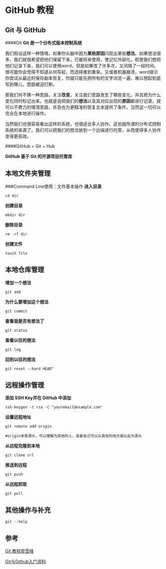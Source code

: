 # GitHub 教程


## Git 与 GitHub



####Git 
**Git 是一个分布式版本控制系统**

我们假设这样一种情境，如果你头脑中因为**某些原因**闪现出某些**想法**。如果想法很多，我们就很希望把他们保留下来，已被将来使用，使记忆外部化。假使我们想把他们记录下来，我们可以使用word，但是如果改了许多次，又间隔了一段时间。很可能你会觉得不知道从何写起，而选择推到重来。又或者机器崩溃，word提示你尝试从最近的保存副本恢复，你就只能先把所有的文字浏览一遍，难以想起到底写到哪儿，思路被迫打断。
		
那我们何不换一种思路，关注**改变**，关注我们思路发生了哪些变化，并且把为什么变化同时标记出来。也就是说把我们的**想法**以及其对应出现的**原因**都进行记录，就可以不费力的理清思路，并且也为更精准的恢复文本提供了条件。当然这一切可以完全在本地进行操作。

当然我们也很容易看出这样的系统，也很适合多人协作。这也就所谓的分布式控制系统的来源了。我们可以把我们的想法放到一个远端进行托管，从而使得多人协作变得更高效。



####GitHub = Git + Hub

**GitHub 基于 Git 的开源项目托管库**




## 本地文件夹管理
###Command Line使用：文件基本操作 
**进入目录**

```
cd dir

```

**创建目录**

```
mkdir dir

```
**删除目录**

```
rm -rf dir

```
**创建文件**

```
touch file

```
## 本地仓库管理

**增加一个想法**

```
git add

```
**为什么要增加这个想法**

```
git commit

```
**查看我是否有想法了**

```
git status

```

**查看以往的想法**

```
git log

```

**回到以往的想法**


```
git reset --hard HEAD^
```

## 远程操作管理

**添加 SSH Key并在 GitHub 中添加**

```
ssh-keygen -t rsa -C "youremail@example.com"
```

**设置远程地址**


```
git remote add origin

#origin本意源头，可以理解为其他的人，或者自己可以从其他的地方或以此为源头
```

**从远程克隆到本地**


```
git clone url
```
**推送到远程**

```
git push
```

**从远程抓取**


```
git pull
```


## 其他操作与补充

```
git --help
```

## 参考

[Git 教程廖雪峰](http://www.liaoxuefeng.com/wiki/0013739516305929606dd18361248578c67b8067c8c017b000)

[Git与Github入门资料](http://www.yangzhiping.com/tech/git.html)



